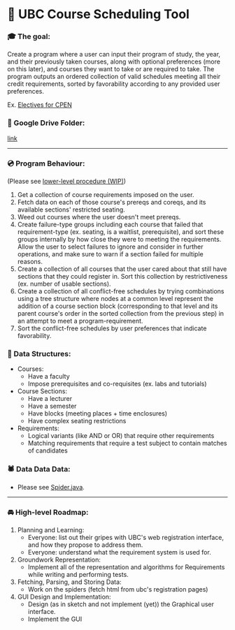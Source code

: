 # :date: UBC Course Scheduling Tool


### :mortar_board: The goal:
Create a program where a user can input their program of study, the year, and their previously taken courses, along with optional preferences (more on this later), and courses they want to take or are required to take. The program outputs an ordered collection of valid schedules meeting all their credit requirements, sorted by favorability according to any provided user preferences.

Ex. [Electives for CPEN](https://www.ece.ubc.ca/sites/default/files/CPEN%20-%202018%20May.pdf)

### :file_folder: Google Drive Folder:
[link](https://drive.google.com/drive/folders/1BmgHv7Mdu5VeI8_ZaramyXntM39VEjx8 "open for collaborators")

---

### :cd: Program Behaviour:
(Please see [lower-level procedure (WIP)](Core/source/org/bse/core/registration/scheduler/SchedulerMonkey.java))

1. Get a collection of course requirements imposed on the user.
1. Fetch data on each of those course's prereqs and coreqs, and its available sections' restricted seating.
1. Weed out courses where the user doesn't meet prereqs.
1. Create failure-type groups including each course that failed that requirement-type (ex. seating, is a waitlist, prerequisite), and sort these groups internally by how close they were to meeting the requirements. Allow the user to select failures to ignore and consider in further operations, and make sure to warn if a section failed for multiple reasons.
1. Create a collection of all courses that the user cared about that still have sections that they could register in. Sort this collection by restrictiveness (ex. number of usable sections).
1. Create a collection of all conflict-free schedules by trying combinations using a tree structure where nodes at a common level represent the addition of a course section block (corresponding to that level and its parent course's order in the sorted collection from the previous step) in an attempt to meet a program-requirement.
1. Sort the conflict-free schedules by user preferences that indicate favorability.

### :monkey: Data Structures:
- Courses:
  - Have a faculty
  - Impose prerequisites and co-requisites (ex. labs and tutorials)
- Course Sections:
  - Have a lecturer
  - Have a semester
  - Have blocks (meeting places + time enclosures)
  - Have complex seating restrictions
- Requirements:
  - Logical variants (like AND or OR) that require other requirements
  - Matching requirements that require a test subject to contain matches of candidates

### :spider: Data Data Data:
- Please see [Spider.java](Data/source/org/bse/data/repr/spider/Spider.java).

---

### :oncoming_automobile: High-level Roadmap:
1. Planning and Learning:
   - Everyone: list out their gripes with UBC's web registration interface, and how they propose to address them.
   - Everyone: understand what the requirement system is used for.
1. Groundwork Representation:
   - Implement all of the representation and algorithms for Requirements while writing and performing tests.
1. Fetching, Parsing, and Storing Data:
   - Work on the spiders (fetch html from ubc's registration pages)
1. GUI Design and Implementation:
   - Design (as in sketch and not implement (yet)) the Graphical user interface.
   - Implement the GUI
